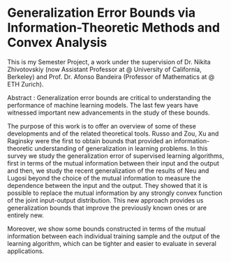 # Generalization Error Bounds via Information-Theoretic Methods and Convex Analysis

This is my Semester Project, a work under the supervision of Dr. Nikita Zhivotovskiy (now Assistant Professor at @ University of California, Berkeley) and Prof. Dr. Afonso Bandeira (Professor of Mathematics at @ ETH Zurich).

Abstract : 
Generalization error bounds are critical to understanding the performance of machine learning models. The last few years have witnessed important new
advancements in the study of these bounds. 

The purpose of this work is to offer an overview of some of these developments and of the related theoretical tools. 
Russo and Zou, Xu and Raginsky were the first to obtain bounds that provided an information-theoretic understanding of generalization in learning problems. In this survey we study the generalization error of supervised learning algorithms, first in terms of the mutual information between their input and the
output and then, we study the recent generalization of the results of Neu and Lugosi beyond the choice of the mutual information to measure the dependence between the input and the output. They showed that it is possible to replace the mutual information by any strongly convex function of the joint input-output distribution. This new approach provides us generalization bounds that improve the previously known ones or are entirely new. 

Moreover, we show some bounds constructed in terms of the mutual information between each individual training sample and the output of the learning algorithm, which can be tighter and easier to evaluate in several applications.


